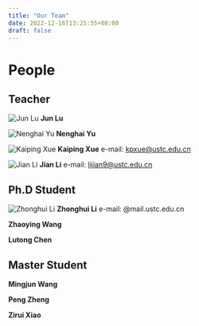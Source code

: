 ```yaml
---
title: "Our Team"
date: 2022-12-16T13:25:55+08:00
draft: false
---
```


# People

## Teacher

![Jun Lu](url)
**Jun Lu**

![Nenghai Yu](url)
**Nenghai Yu**

![Kaiping Xue](url)
**Kaiping Xue**
e-mail: <kpxue@ustc.edu.cn>

![Jian Li](https://github.com/ertuil/QuantumNetworkWebsite/tree/main/static/images/Photo-lijian.JPG)
**Jian Li**
e-mail: <lijian9@ustc.edu.cn>

## Ph.D Student

![Zhonghui Li](url)
**Zhonghui Li**
e-mail: @mail.ustc.edu.cn 

**Zhaoying Wang**

**Lutong Chen**


## Master Student 

**Mingjun Wang**

**Peng Zheng**

**Zirui Xiao**